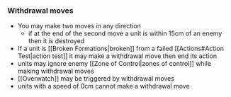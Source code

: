 ### Withdrawal moves
- You may make two moves in any direction
	- if at the end of the second move a unit is within 15cm of an enemy then it is destroyed
- If a unit is [[Broken Formations|broken]] from a failed [[Actions#Action Test|action test]] it may make a withdrawal move then end its action
- units may ignore enemy [[Zone of Control|zones of control]] while making withdrawal moves
- [[Overwatch]] may be triggered by withdrawal moves
- units with a speed of 0cm cannot make a withdrawal move